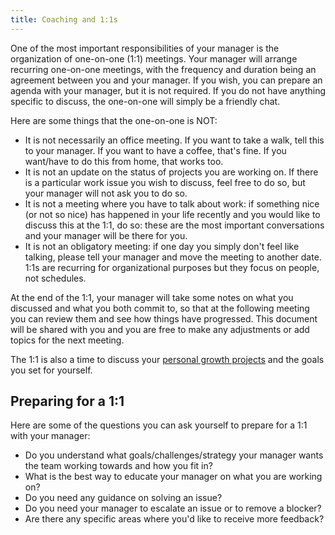 ```yaml
---
title: Coaching and 1:1s
---
```


One of the most important responsibilities of your manager is the organization of one-on-one (1:1)
meetings. Your manager will arrange recurring one-on-one meetings, with the frequency and duration
being an agreement between you and your manager. If you wish, you can prepare an agenda with your
manager, but it is not required. If you do not have anything specific to discuss, the one-on-one will
simply be a friendly chat.

Here are some things that the one-on-one is NOT:

- It is not necessarily an office meeting.  If you want to take a walk, tell this to your manager.
  If you want to have a coffee, that's fine. If you want/have to do this from home, that works too.
- It is not an update on the status of projects you are working on. If there is a particular work
  issue you wish to discuss, feel free to do so, but your manager will not ask you to do so.
- It is not a meeting where you have to talk about work: if something nice (or not so nice) has
  happened in your life recently and you would like to discuss this at the 1:1, do so: these are the
  most important conversations and your manager will be there for you.
- It is not an obligatory meeting: if one day you simply don't feel like talking, please tell your
  manager and move the meeting to another date. 1:1s are recurring for organizational purposes but
  they focus on people, not schedules.

At the end of the 1:1, your manager will take some notes on what you discussed and what you both
commit to, so that at the following meeting you can review them and see how things have progressed.
This document will be shared with you and you are free to make any adjustments or add topics for the
next meeting.

The 1:1 is also a time to discuss your [personal growth projects](personal-growth/investment-time)
and the goals you set for yourself.

## Preparing for a 1:1

Here are some of the questions you can ask yourself to prepare for a 1:1 with your manager:

- Do you understand what goals/challenges/strategy your manager wants the team working towards and
  how you fit in?
- What is the best way to educate your manager on what you are working on?
- Do you need any guidance on solving an issue?
- Do you need your manager to escalate an issue or to remove a blocker?
- Are there any specific areas where you'd like to receive more feedback?
